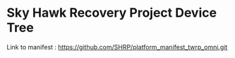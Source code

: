 # Sky Hawk Recovery Project Device Tree


Link to manifest :  https://github.com/SHRP/platform_manifest_twrp_omni.git
